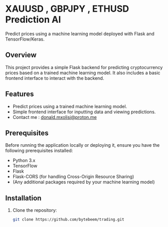 # XAUUSD , GBPJPY , ETHUSD Prediction AI

Predict  prices using a machine learning model deployed with Flask and TensorFlow/Keras.

## Overview

This project provides a simple Flask backend for predicting cryptocurrency prices based on a trained machine learning model. It also includes a basic frontend interface to interact with the backend.

## Features

- Predict  prices using a trained machine learning model.
- Simple frontend interface for inputting data and viewing predictions.
- Contact me : donald.mxolisi@proton.me

## Prerequisites

Before running the application locally or deploying it, ensure you have the following prerequisites installed:

- Python 3.x
- TensorFlow
- Flask
- Flask-CORS (for handling Cross-Origin Resource Sharing)
- (Any additional packages required by your machine learning model)

## Installation

1. Clone the repository:

   ```bash
   git clone https://github.com/bytebeem/trading.git
